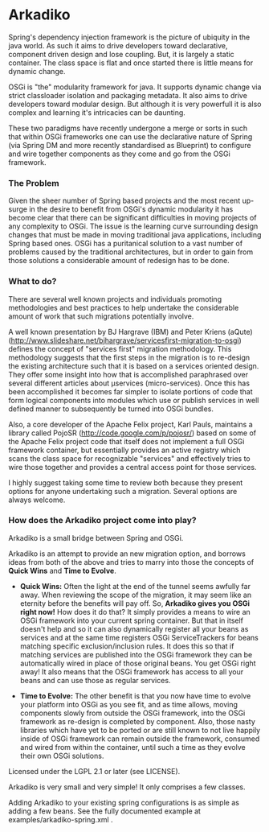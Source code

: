 # Arkadiko #

Spring's dependency injection framework is the picture of ubiquity in the java world. As such it aims to drive developers toward declarative, component driven design and lose coupling. But, it is largely a static container. The class space is flat and once started there is little means for dynamic change.

OSGi is "the" modularity framework for java. It supports dynamic change via strict classloader isolation and packaging metadata. It also aims to drive developers toward modular design. But although it is very powerfull it is also complex and learning it's intricacies can be daunting.

These two paradigms have recently undergone a merge or sorts in such that within OSGi frameworks one can use the declarative nature of Spring (via Spring DM and more recently standardised as Blueprint) to configure and wire together components as they come and go from the OSGi framework.

### The Problem ###

Given the sheer number of Spring based projects and the most recent up-surge in the desire to benefit from OSGi's dynamic modularity it has become clear that there can be significant difficulties in moving projects of any complexity to OSGi. The issue is the learning curve surrounding design changes that must be made in moving traditional java applications, including Spring based ones. OSGi has a puritanical solution to a vast number of problems caused by the traditional architectures, but in order to gain from those solutions a considerable amount of redesign has to be done.

### What to do? ###

There are several well known projects and individuals promoting methodologies and best practices to help undertake the considerable amount of work that such migrations potentially involve.

A well known presentation by BJ Hargrave (IBM) and Peter Kriens (aQute) (http://www.slideshare.net/bjhargrave/servicesfirst-migration-to-osgi) defines the concept of "services first" migration methodology. This methodology suggests that the first steps in the migration is to re-design the existing architecture such that it is based on a services oriented design. They offer some insight into how that is accomplished paraphrased over several different articles about μservices (micro-services). Once this has been accomplished it becomes far simpler to isolate portions of code that form logical components into modules which use or publish services in well defined manner to subsequently be turned into OSGi bundles.

Also, a core developer of the Apache Felix project, Karl Pauls, maintains a library called PojoSR (http://code.google.com/p/pojosr/) based on some of the Apache Felix project code that itself does not implement a full OSGi framework container, but essentially provides an active registry which scans the class space for recognizable "services" and effectively tries to wire those together and provides a central access point for those services.

I highly suggest taking some time to review both because they present options for anyone undertaking such a migration. Several
options are always welcome.

### How does the **Arkadiko** project come into play? ###

Arkadiko is a small bridge between Spring and OSGi.

Arkadiko is an attempt to provide an new migration option, and borrows ideas from both of the above and tries to marry into those the concepts of **Quick Wins** and **Time to Evolve**.

* **Quick Wins:** Often the light at the end of the tunnel seems awfully far away. When reviewing the scope of the migration, it may seem like an eternity before the benefits will pay off. So, **Arkadiko gives you OSGi right now!** How does it do that? It simply provides a means to wire an OSGi framework into your current spring container. But that in itself doesn't help and so it can also dynamically register all your beans as services and at the same time registers OSGi ServiceTrackers for beans matching specific exclusion/inclusion rules. It does this so that if matching services are published into the OSGi framework they can be automatically wired in place of those original beans. You get OSGi right away! It also means that the OSGi framework has access to all your beans and can use those as regular services.

* **Time to Evolve:** The other benefit is that you now have time to evolve your platform into OSGi as you see fit, and as time allows, moving components slowly from outside the OSGi framework, into the OSGi framework as re-design is completed by component. Also, those nasty libraries which have yet to be ported or are still known to not live happily inside of OSGi framework can remain outside the framework, consumed and wired from within the container, until such a time as they evolve their own OSGi solutions.

Licensed under the LGPL 2.1 or later (see LICENSE).

Arkadiko is very small and very simple! It only comprises a few classes.

Adding Arkadiko to your existing spring configurations is as simple as adding a few beans. See the fully documented example at examples/arkadiko-spring.xml .